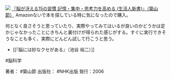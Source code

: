 [![](https://images-fe.ssl-images-amazon.com/images/I/41MzI6hWM-L._SL160_.jpg)](http://www.amazon.co.jp/exec/obidos/ASIN/4140882026/choiyaki81-22/ref=nosim)
[『脳が冴える15の習慣 記憶・集中・思考力を高める (生活人新書)』（築山 節）](http://www.amazon.co.jp/exec/obidos/ASIN/4140882026/choiyaki81-22/ref=nosim)
Amazonないで本を探している時に気になったので購入。

何となく良さそうと思っていたり、実際やってみてはいるが良いのかどうかは定かじゃなかったことにきちんと裏付けが得られた感じがする。すぐに実行できそうなことも多く、実際にどんどん試して行こうと思う。

- [[『脳には妙なクセがある』（池谷 裕二）]]

#脳科学 

著者： #築山節 
出版社： #NHK出版 
発行：2006
